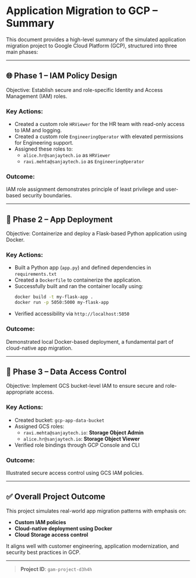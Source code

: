# Application Migration to GCP – Summary

This document provides a high-level summary of the simulated application migration project to Google Cloud Platform (GCP), structured into three main phases:

---

## 🌐 Phase 1 – IAM Policy Design

Objective: Establish secure and role-specific Identity and Access Management (IAM) roles.

### Key Actions:
- Created a custom role `HRViewer` for the HR team with read-only access to IAM and logging.
- Created a custom role `EngineeringOperator` with elevated permissions for Engineering support.
- Assigned these roles to:
  - `alice.hr@sanjaytech.io` as `HRViewer`
  - `ravi.mehta@sanjaytech.io` as `EngineeringOperator`

### Outcome:
IAM role assignment demonstrates principle of least privilege and user-based security boundaries.

---

## 🚀 Phase 2 – App Deployment

Objective: Containerize and deploy a Flask-based Python application using Docker.

### Key Actions:
- Built a Python app (`app.py`) and defined dependencies in `requirements.txt`
- Created a `Dockerfile` to containerize the application.
- Successfully built and ran the container locally using:
  ```bash
  docker build -t my-flask-app .
  docker run -p 5050:5000 my-flask-app
  ```
- Verified accessibility via `http://localhost:5050`

### Outcome:
Demonstrated local Docker-based deployment, a fundamental part of cloud-native app migration.

---

## 🔐 Phase 3 – Data Access Control

Objective: Implement GCS bucket-level IAM to ensure secure and role-appropriate access.

### Key Actions:
- Created bucket: `gcp-app-data-bucket`
- Assigned GCS roles:
  - `ravi.mehta@sanjaytech.io`: **Storage Object Admin**
  - `alice.hr@sanjaytech.io`: **Storage Object Viewer**
- Verified role bindings through GCP Console and CLI

### Outcome:
Illustrated secure access control using GCS IAM policies.

---

## ✅ Overall Project Outcome

This project simulates real-world app migration patterns with emphasis on:

- **Custom IAM policies**
- **Cloud-native deployment using Docker**
- **Cloud Storage access control**

It aligns well with customer engineering, application modernization, and security best practices in GCP.

---

> **Project ID**: `gam-project-d3h4h`
